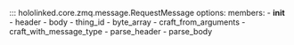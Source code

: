 ::: hololinked.core.zmq.message.RequestMessage
    options:
        members:
            - __init__
            - header
            - body
            - thing_id
            - byte_array
            - craft_from_arguments
            - craft_with_message_type
            - parse_header
            - parse_body
        
